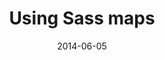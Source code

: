 ---
date: 2014-06-05
external: 
  host: SitePoint
  url: http://www.sitepoint.com/using-sass-maps/
layout: none
published: true
title: "Using Sass maps"
---